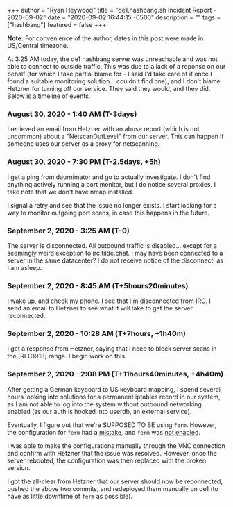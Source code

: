 +++
author = "Ryan Heywood"
title = "de1.hashbang.sh Incident Report - 2020-09-02"
date = "2020-09-02 16:44:15 -0500"
description = ""
tags = ["hashbang"]
featured = false
+++

**Note:** For convenience of the author, dates in  this post were made in
US/Central timezone.

At 3:25 AM today, the de1 hashbang server was unreachable and was not able to
connect to outside traffic. This was due to a lack of a reponse on our behalf
(for which I take partial blame for - I said I'd take care of it once I found
a suitable monitoring solution. I couldn't find one), and I don't blame
Hetzner for turning off our service. They said they would, and they did.  Below
is a timeline of events.

### August 30, 2020 - 1:40 AM (T-3days)

I recieved an email from Hetzner with an abuse report (which is not uncommon)
about a "NetscanOutLevel" from our server. This can happen if someone uses our
server as a proxy for netscanning.

### August 30, 2020 - 7:30 PM (T-2.5days, +5h)

I get a ping from daurnimator and go to actually investigate. I don't find
anything actively running a port monitor, but I do notice several proxies. I
take note that we don't have nmap installed.

I signal a retry and see that the issue no longer exists. I start looking for a
way to monitor outgoing port scans, in case this happens in the future.

### September 2, 2020 - 3:25 AM (T-0)

The server is disconnected. All outbound traffic is disabled... except for a
seemingly weird exception to irc.tilde.chat. I may have been connected to a
server in the same datacenter? I do not receive notice of the disconnect, as
I am asleep.

### September 2, 2020 - 8:45 AM (T+5hours20minutes)

I wake up, and check my phone. I see that I'm disconnected from IRC. I send an
email to Hetzner to see what it will take to get the server reconnected.

### September 2, 2020 - 10:28 AM (T+7hours, +1h40m)

I get a response from Hetzner, saying that I need to block server scans in the
[RFC1918] range. I begin work on this.

### September 2, 2020 - 2:08 PM (T+11hours40minutes, +4h40m)

After getting a German keyboard to US keyboard mapping, I spend several hours
looking into solutions for a permanent iptables record in our system, as I am
not able to log into the system without outbound networking enabled (as our
auth is hooked into userdb, an external service).

Eventually, I figure out that we're SUPPOSED TO BE using `ferm`. However, the
configuration for `ferm` had a [mistake], and `ferm` was [not enabled][1].

I was able to make the configurations manually through the VNC connection and
confirm with Hetzner that the issue was resolved. However, once the server
rebooted, the configuration was then replaced with the broken version.

I got the all-clear from Hetzner that our server should now be reconnected,
pushed the above two commits, and redeployed them manually on de1 (to have as
little downtime of `ferm` as possible).

[1]: https://github.com/hashbang/shell-server/commit/c8879eaa812eaa68b3da1b63e260fff8c8a335ad
[mistake]: https://github.com/hashbang/shell-server/commit/687eaa9cc25cf0c16da3f10d64b34d082916fa89
